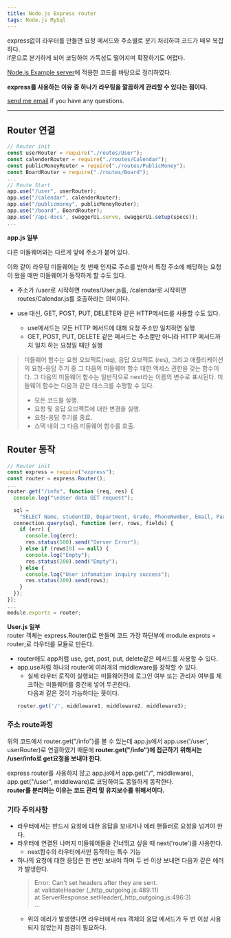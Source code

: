 ```yaml
---
title: Node.js Express router
tags: Node.js MySql
---
```


express없이 라우터를 만들면 요청 메서드와 주소별로 분기 처리하여 코드가 매우 복잡하다.  
if문으로 분기하게 되어 코딩하여 가독성도 떨어지며 확장하기도 어렵다.  

[Node.js Example server](https://limjunho.github.io/2021/02/19/Node.js-Example-server.html)에 적용한 코드를 바탕으로 정리하였다.  

**express를 사용하는 이유 중 하나가 라우팅을 깔끔하게 관리할 수 있다는 점이다.**  

[send me email](mailto:jewel7492@gmail.com) if you have any questions.

<!--more-->

---

## Router 연결  

```javascript
// Router init
const userRouter = require("./routes/User");
const calenderRouter = require("./routes/Calendar");
const publicMoneyRouter = require("./routes/PublicMoney");
const BoardRouter = require("./routes/Board");
...
// Route Start
app.use("/user", userRouter);
app.use("/calendar", calenderRouter);
app.use("/publicmoney", publicMoneyRouter);
app.use("/board", BoardRouter);
app.use('/api-docs', swaggerUi.serve, swaggerUi.setup(specs));
...
```
**app.js 일부**  

다른 미들웨어와는 다르게 앞에 주소가 붙어 있다.  

이와 같이 라우팅 미들웨어는 첫 번째 인자로 주소를 받아서 특정 주소에 해당하는 요청이 왔을 때만 미들웨어가 동작하게 할 수도 있다.  

* 주소가 /user로 시작하면 routes/User.js를, /calendar로 시작하면 routes/Calendar.js를 호출하라는 의미이다.  

* use 대신, GET, POST, PUT, DELETE와 같은 HTTP메서드를 사용할 수도 있다.  
    * use메서드는 모든 HTTP 메서드에 대해 요청 주소만 일치하면 실행
    * GET, POST, PUT, DELETE 같은 메서드는 주소뿐만 아니라 HTTP 메서드까지 일치 하는 요청일 때만 실행  

> 미들웨어 함수는 요청 오브젝트(req), 응답 오브젝트 (res), 그리고 애플리케이션의 요청-응답 주기 중 그 다음의 미들웨어 함수 대한 액세스 권한을 갖는 함수이다. 그 다음의 미들웨어 함수는 일반적으로 next라는 이름의 변수로 표시된다. 미들웨어 함수는 다음과 같은 태스크를 수행할 수 있다.
> * 모든 코드를 실행.  
> * 요청 및 응답 오브젝트에 대한 변경을 실행.
> * 요청-응답 주기를 종료.
> * 스택 내의 그 다음 미들웨어 함수를 호출.

## Router 동작  

```javascript
// Router init
const express = require("express");
const router = express.Router();
...
router.get("/info", function (req, res) {
  console.log("\nUser data GET request");

  sql =
    "SELECT Name, studentID, Department, Grade, PhoneNumber, Email, Part, Status, Warning, Permission FROM UserInfo";
  connection.query(sql, function (err, rows, fields) {
    if (err) {
      console.log(err);
      res.status(500).send("Server Error");
    } else if (rows[0] == null) {
      console.log("Empty");
      res.status(200).send("Empty");
    } else {
      console.log("User infomation inquiry success");
      res.status(200).send(rows);
    }
  });
});
...
module.exports = router;
```
**User.js 일부**  
router 객체는 express.Router()로 만들며 코드 가장 하단부에 module.exprots = router;로 라우터를 모듈로 만든다.  

* router에도 app처럼 use, get, post, put, delete같은 메서드를 사용할 수 있다.  
* app.use처럼 하나의 router에 여러개의 middleware를 장착할 수 있다.  
    * 실제 라우터 로직이 실행되는 미들웨어전에 로그인 여부 또는 관리자 여부를 체크하는 미들웨어를 중간에 넣어 두곤한다.  
    다음과 같은 것이 가능하다는 뜻이다.
    ```javascript
    router.get('/', middleware1, middleware2, middleware3);
    ```

### 주소 route과정  

위의 코드에서 router.get("/info")를 볼 수 있는데 app.js에서 app.use('/user', userRouter)로 연결하였기 때문에 **router.get("/info")에 접근하기 위해서는 /user/info로 get요청을 보내야 한다.**  

express router를 사용하지 않고 app.js에서 app.get("/", middleware), app.get("/user", middleware)로 코딩하여도 동일하게 동작한다.  
**router를 분리하는 이유는 코드 관리 및 유지보수를 위해서이다.**  

### 기타 주의사항  

* 라우터에서는 반드시 요청에 대한 응답을 보내거나 에러 핸들러로 요청을 넘겨야 한다.  
* 라우터에 연결된 나머지 미들웨어들을 건너뛰고 싶을 때 next('route')를 사용한다. 
    * next함수의 라우터에서만 동작하는 특수 기능
* 하나의 요청에 대한 응답은 한 번만 보내야 하며 두 번 이상 보내면 다음과 같은 에러가 발생한다.  
    > Error: Can't set headers after they are sent.  
    at validateHeader (_http_outgoing.js:489:11)  
    at ServerResponse.setHeader(_http_outgoing.js:496:3)  
    ...
    * 위의 에러가 발생했다면 라우터에서 res 객체의 응답 메서드가 두 번 이상 사용되지 않았는지 점검이 필요하다.